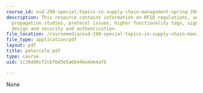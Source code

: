 ```yaml
---
course_id: esd-290-special-topics-in-supply-chain-management-spring-2005
description: This resource contains information on RFID regulations, antenna issues,
  propagation studies, protocol issues, higher functionality tags, signalling waveform
  design and security and authentication.
file_location: /coursemedia/esd-290-special-topics-in-supply-chain-management-spring-2005/1c39dd0cf2cbfbd3e5a6b446e4e64af6_petercole.pdf
file_type: application/pdf
layout: pdf
title: petercole.pdf
type: course
uid: 1c39dd0cf2cbfbd3e5a6b446e4e64af6

---
```

None